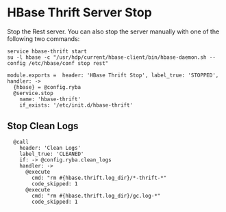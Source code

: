 
# HBase Thrift Server Stop

Stop the Rest server. You can also stop the server manually with one of
the following two commands:

```
service hbase-thrift start
su -l hbase -c "/usr/hdp/current/hbase-client/bin/hbase-daemon.sh --config /etc/hbase/conf stop rest"
```

    module.exports =  header: 'HBase Thrift Stop', label_true: 'STOPPED', handler: ->
      {hbase} = @config.ryba
      @service.stop
        name: 'hbase-thrift'
        if_exists: '/etc/init.d/hbase-thrift'

## Stop Clean Logs

      @call
        header: 'Clean Logs'
        label_true: 'CLEANED'
        if: -> @config.ryba.clean_logs
        handler: ->
          @execute
            cmd: "rm #{hbase.thrift.log_dir}/*-thrift-*"
            code_skipped: 1
          @execute
            cmd: "rm #{hbase.thrift.log_dir}/gc.log-*"
            code_skipped: 1

